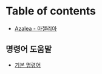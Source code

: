 # Table of contents

* [Azalea - 아젤리아](README.md)

## 명령어 도움말 <a id="cmds"></a>

* [기본 명령어](cmds/general.md)

